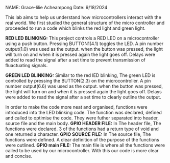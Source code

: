 NAME: Grace-lilie Acheampong
Date: 9/18/2024

This lab aims to help us understand how microcontrollers interact with the real world. We first studied the general structure of the micro controller and proceeded to run a code which blinks the red light and green light.

**RED LED BLINKING:** This project controls a RED LED on a microcontroller using a push button. Pressing BUTTON1(4.1) toggles the LED. A pin number output(1.0) was used as the output. when the button was pressed, the light will turn on and when it is pressed again the light goes off. Delays were added to read the signal after a set time to prevent transmission of fluactuating signals.

**GREEN LED BLINKING:** Similar to the red lED blinking, The green LED is controlled by pressing the BUTTON(2.3) on the microcontroller. A pin number output(6.6) was used as the output. when the button was pressed, the light will turn on and when it is pressed again the light goes off. Delays were added to read the signal after a set time to clearly outline the output.

In order to make the code more neat and organised, functions were introduced into the LED blinking code. The function was declared, defined and called to optimise the code. They were futher separated into header, source file and the main body. 
**GPIO HEADER FILE:**  In The header file, The functions were declared. 3 of the functions had a return type of void and one returned a character. 
**GPIO SOURCE FILE:**  In The source file, The functions were defined. A clear definition of the purpose of the functions were outlined. 
**GPIO main FILE:** The main file is where all the functions were called to be used by our microcontroller. With this our code is more clear and concise.
